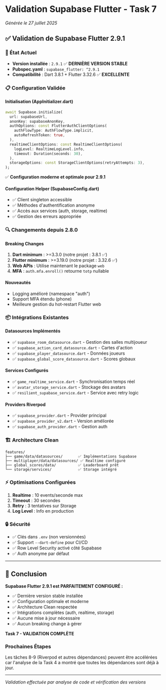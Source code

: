 # Validation Supabase Flutter - Task 7
*Générée le 27 juillet 2025*

## ✅ Validation de Supabase Flutter 2.9.1

### 🎯 État Actuel
- **Version installée** : `2.9.1` ✅ **DERNIÈRE VERSION STABLE**
- **Pubspec.yaml** : `supabase_flutter: ^2.9.1`
- **Compatibilité** : Dart 3.8.1 + Flutter 3.32.6 ✅ **EXCELLENTE**

### 📋 Configuration Validée

#### Initialisation (AppInitializer.dart)
```dart
await Supabase.initialize(
  url: supabaseUrl,
  anonKey: supabaseAnonKey,
  authOptions: const FlutterAuthClientOptions(
    authFlowType: AuthFlowType.implicit,
    autoRefreshToken: true,
  ),
  realtimeClientOptions: const RealtimeClientOptions(
    logLevel: RealtimeLogLevel.info,
    timeout: Duration(seconds: 30),
  ),
  storageOptions: const StorageClientOptions(retryAttempts: 3),
);
```
✅ **Configuration moderne et optimale pour 2.9.1**

#### Configuration Helper (SupabaseConfig.dart)
- ✅ Client singleton accessible
- ✅ Méthodes d'authentification anonyme
- ✅ Accès aux services (auth, storage, realtime)
- ✅ Gestion des erreurs appropriée

### 🔍 Changements depuis 2.8.0

#### Breaking Changes
1. **Dart minimum** : >=3.3.0 (notre projet : 3.8.1 ✅)
2. **Flutter minimum** : >=3.19.0 (notre projet : 3.32.6 ✅)
3. **Web APIs** : Utilise maintenant le package `web`
4. **MFA** : `auth.mfa.enroll()` retourne `totp` nullable

#### Nouveautés
- Logging amélioré (namespace "auth")
- Support MFA étendu (phone)
- Meilleure gestion du hot-restart Flutter web

### 📦 Intégrations Existantes

#### Datasources Implémentés
- ✅ `supabase_room_datasource.dart` - Gestion des salles multijoueur
- ✅ `supabase_action_card_datasource.dart` - Cartes d'action
- ✅ `supabase_player_datasource.dart` - Données joueurs
- ✅ `supabase_global_score_datasource.dart` - Scores globaux

#### Services Configurés
- ✅ `game_realtime_service.dart` - Synchronisation temps réel
- ✅ `avatar_storage_service.dart` - Stockage des avatars
- ✅ `resilient_supabase_service.dart` - Service avec retry logic

#### Providers Riverpod
- ✅ `supabase_provider.dart` - Provider principal
- ✅ `supabase_provider_v2.dart` - Version améliorée
- ✅ `supabase_auth_provider.dart` - Gestion auth

### 🏗️ Architecture Clean

```
features/
├── game/data/datasources/       ✅ Implémentations Supabase
├── multiplayer/data/datasources/ ✅ Realtime configuré
├── global_scores/data/          ✅ Leaderboard prêt
└── storage/services/            ✅ Storage intégré
```

### ⚡ Optimisations Configurées

1. **Realtime** : 10 events/seconde max
2. **Timeout** : 30 secondes
3. **Retry** : 3 tentatives sur Storage
4. **Log Level** : Info en production

### 🔒 Sécurité

- ✅ Clés dans `.env` (non versionnées)
- ✅ Support `--dart-define` pour CI/CD
- ✅ Row Level Security activé côté Supabase
- ✅ Auth anonyme par défaut

---

## 🎉 Conclusion

**Supabase Flutter 2.9.1 est PARFAITEMENT CONFIGURÉ :**

- ✅ Dernière version stable installée
- ✅ Configuration optimale et moderne
- ✅ Architecture Clean respectée
- ✅ Intégrations complètes (auth, realtime, storage)
- ✅ Aucune mise à jour nécessaire
- ✅ Aucun breaking change à gérer

**Task 7 - VALIDATION COMPLÈTE**

### Prochaines Étapes

Les tâches 8-9 (Riverpod et autres dépendances) peuvent être accélérées car l'analyse de la Task 4 a montré que toutes les dépendances sont déjà à jour.

---

*Validation effectuée par analyse de code et vérification des versions*